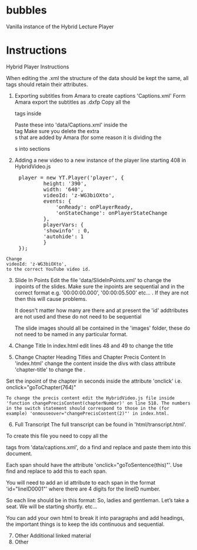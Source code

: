 # bubbles
Vanilla instance of the Hybrid Lecture Player
# Instructions
Hybrid Player Instructions

When editing the .xml the structure of the data should be kept the same, all tags should retain their attributes.

1. Exporting subtitles from Amara to create captions 'Captions.xml'
Form Amara export the subtitles as .dxfp
Copy all the <p> tags inside <body region="bottom"><div>
Paste these into 'data/Captions.xml' inside the <div xml:id="captions"></div> tag
Make sure you delete the extra <div></div> s that are added by Amara (for some reason it is dividing the <p> s into sections

2. Adding a new video to a new instance of the player
line starting 408 in HybridVideo.js

<pre>
	player = new YT.Player('player', {
    		height: '390',
    		width: '640',
    		videoId: 'z-WG3biOXto',
    		events: {
      			'onReady': onPlayerReady,
      			'onStateChange': onPlayerStateChange
    		},
    		playerVars: {
         	'showinfo' : 0,
         	'autohide': 1
    		}
  	});
</pre>

	Change
	videoId: 'z-WG3biOXto', 
	to the correct YouTube video id.

3. Slide In Points
Edit the file 'data/SlideInPoints.xml' to change the inpoints of the slides. Make sure the inpoints are sequential and in the correct format e.g. '00:00:00.000', '00:00:05.500' etc... . If they are not then this will cause problems.

	It doesn't matter how many are there and at present the 'id' addtributes are not used and these do not need to be sequential

	The slide images should all be contained in the 'images' folder, these do not need to be named in any particular format.

4. Change Title
In index.html edit lines 48 and 49 to change the title

5. Change Chapter Heading Titles and Chapter Precis Content
In 'index.html' change the <span> content inside the divs with class attribute 'chapter-title' to change the .

Set the inpoint of the chapter in seconds inside the attribute 'onclick' i.e. onclick="goToChapter(764)"

	To change the precis content edit the HybridVideo.js file inside  'function changePrecisContent(chapterNumber)' on line 518. The numbers in the switch statement should correspond to those in the (for example) 'onmouseover="changePrecisContent(2)"' in index.html.

6. Full Transcript
The full transcript can be found in 'html/transcript.html'.

To create this file you need to copy all the <p> tags from 'data/captions.xml', do a find and replace and paste them into this document.

Each span should have the attribute 'onclick="goToSentence(this)"'. Use find and replace to add this to each span.

You will need to add an id attribute to each span in the format 'id="lineID0001"' where there are 4 digits for the lineID number.

So each line should be in this format:
<span id="lineID0001" begin="00:00:03.436" end="00:00:05.748" onclick="goToSentence(this)">So, ladies and gentleman. Let’s take a seat.</span>
<span id="lineID0002" begin="00:00:05.748" end="00:00:07.303" onclick="goToSentence(this)">We will be starting shortly.</span>
etc...

You can add your own html to break it into paragraphs and add headings, the important things is to keep the ids continuous and sequential.

7. Other
Additional linked material
8. Other
